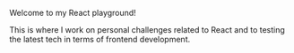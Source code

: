 Welcome to my React playground!

This is where I work on personal challenges related to React and to testing the latest tech in terms of frontend development.
